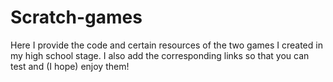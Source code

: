 # Scratch-games
Here I provide the code and certain resources of the two games I created in my high school stage. I also add the corresponding links so that you can 
test and (I hope) enjoy them!
